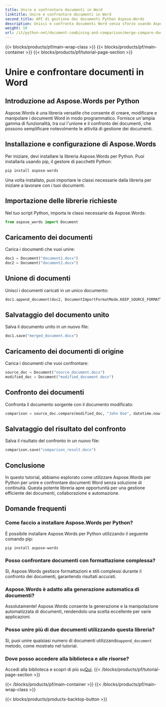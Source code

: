 ```yaml
---
title: Unire e confrontare documenti in Word
linktitle: Unire e confrontare documenti in Word
second_title: API di gestione dei documenti Python Aspose.Words
description: Unisci e confronta documenti Word senza sforzo usando Aspose.Words per Python. Scopri come manipolare documenti, evidenziare differenze e automatizzare attività.
weight: 10
url: /it/python-net/document-combining-and-comparison/merge-compare-documents/
---
```


{{< blocks/products/pf/main-wrap-class >}}
{{< blocks/products/pf/main-container >}}
{{< blocks/products/pf/tutorial-page-section >}}

# Unire e confrontare documenti in Word


## Introduzione ad Aspose.Words per Python

Aspose.Words è una libreria versatile che consente di creare, modificare e manipolare i documenti Word in modo programmatico. Fornisce un'ampia gamma di funzionalità, tra cui l'unione e il confronto dei documenti, che possono semplificare notevolmente le attività di gestione dei documenti.

## Installazione e configurazione di Aspose.Words

Per iniziare, devi installare la libreria Aspose.Words per Python. Puoi installarla usando pip, il gestore di pacchetti Python:

```python
pip install aspose-words
```

Una volta installato, puoi importare le classi necessarie dalla libreria per iniziare a lavorare con i tuoi documenti.

## Importazione delle librerie richieste

Nel tuo script Python, importa le classi necessarie da Aspose.Words:

```python
from aspose_words import Document
```

## Caricamento dei documenti

Carica i documenti che vuoi unire:

```python
doc1 = Document("document1.docx")
doc2 = Document("document2.docx")
```

## Unione di documenti

Unisci i documenti caricati in un unico documento:

```python
doc1.append_document(doc2, DocumentImportFormatMode.KEEP_SOURCE_FORMATTING)
```

## Salvataggio del documento unito

Salva il documento unito in un nuovo file:

```python
doc1.save("merged_document.docx")
```

## Caricamento dei documenti di origine

Carica i documenti che vuoi confrontare:

```python
source_doc = Document("source_document.docx")
modified_doc = Document("modified_document.docx")
```

## Confronto dei documenti

Confronta il documento sorgente con il documento modificato:

```python
comparison = source_doc.compare(modified_doc, "John Doe", datetime.now())
```

## Salvataggio del risultato del confronto

Salva il risultato del confronto in un nuovo file:

```python
comparison.save("comparison_result.docx")
```

## Conclusione

In questo tutorial, abbiamo esplorato come utilizzare Aspose.Words per Python per unire e confrontare documenti Word senza soluzione di continuità. Questa potente libreria apre opportunità per una gestione efficiente dei documenti, collaborazione e automazione.

## Domande frequenti

### Come faccio a installare Aspose.Words per Python?

È possibile installare Aspose.Words per Python utilizzando il seguente comando pip:
```
pip install aspose-words
```

### Posso confrontare documenti con formattazione complessa?

Sì, Aspose.Words gestisce formattazioni e stili complessi durante il confronto dei documenti, garantendo risultati accurati.

### Aspose.Words è adatto alla generazione automatica di documenti?

Assolutamente! Aspose.Words consente la generazione e la manipolazione automatizzata di documenti, rendendolo una scelta eccellente per varie applicazioni.

### Posso unire più di due documenti utilizzando questa libreria?

Sì, puoi unire qualsiasi numero di documenti utilizzando`append_document` metodo, come mostrato nel tutorial.

### Dove posso accedere alla biblioteca e alle risorse?

 Accedi alla biblioteca e scopri di più su[Qui](https://releases.aspose.com/words/python/).
{{< /blocks/products/pf/tutorial-page-section >}}

{{< /blocks/products/pf/main-container >}}
{{< /blocks/products/pf/main-wrap-class >}}

{{< blocks/products/products-backtop-button >}}
